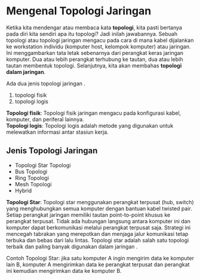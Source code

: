 # Mengenal Topologi Jaringan

Ketika kita mendengar atau membaca kata <b>topologi</b>, kita pasti bertanya pada diri kita sendiri apa itu topologi? Jadi inilah jawabannya. Sebuah topologi atau topologi jaringan mengacu pada cara di mana kabel dijalankan ke workstation individu (komputer host, kelompok komputer) atau jaringan. Ini menggambarkan tata letak sebenarnya dari perangkat keras jaringan komputer. Dua atau lebih perangkat terhubung ke tautan, dua atau lebih tautan membentuk topologi. Selanjutnya, kita akan membahas <b>topologi dalam jaringan</b>.

Ada dua jenis topologi jaringan .

1. topologi fisik 
2. topologi logis

<b>Topologi fisik</b>: Topologi fisik jaringan mengacu pada konfigurasi kabel, komputer, dan periferal lainnya.<br>
<b>Topologi logis</b>: Topologi logis adalah metode yang digunakan untuk melewatkan informasi antar stasiun kerja.

## Jenis Topologi Jaringan
<ul>
  <li>Topologi Star Topologi</li>
  <li>Bus Topologi</li>
  <li>Ring Topologi</li>
  <li>Mesh Topologi</li>
<li>Hybrid
</ul>

<b>Topologi Star</b>: Topologi star menggunakan perangkat terpusat (hub, switch) yang menghubungkan semua komputer dengan bantuan kabel twisted pair. Setiap perangkat jaringan memiliki tautan point-to-point khusus ke perangkat terpusat. Tidak ada hubungan langsung antara komputer ini dan komputer dapat berkomunikasi melalui perangkat terpusat saja. Strategi ini mencegah tabrakan yang merepotkan dan menjaga jalur komunikasi tetap terbuka dan bebas dari lalu lintas. Topologi star adalah salah satu topologi terbaik dan paling banyak digunakan dalam jaringan .

Contoh Topologi Star: jika satu komputer A ingin mengirim data ke komputer lain B, komputer A mengirimkan data ke perangkat terpusat dan perangkat ini kemudian mengirimkan data ke komputer B.
